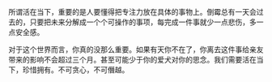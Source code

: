 所谓活在当下，重要的是人要懂得把专注力放在具体的事物上。倒霉总有一天会过去的，只要把未来分解成一个个可操作的事项，每完成一件事就少一点悲伤，多一点安全感。


对于这个世界而言，你真的没那么重要。如果有天你不在了，你离去这件事给亲友带来的影响不会超过三个月。甚至可能少于你的爱犬对你的思念。我们需要活在当下，珍惜拥有。不可贪心，不可僭越。
